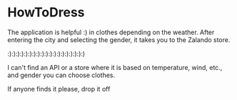 # HowToDress


The application is helpful :) in clothes depending on the weather.
After entering the city and selecting the gender, it takes you to the Zalando store.

:):):):):):):):):):):):):):):):):):):)


I can't find an API or a store where it is based on temperature, wind, etc., and gender you can choose clothes.

If anyone finds it please,  drop it off
